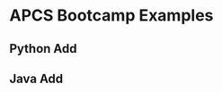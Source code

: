 # APCS Bootcamp Examples

## Python Add
<script src="https://ideone.com/e.js/S13LWy" type="text/javascript" ></script>

## Java Add
<script src="https://ideone.com/e.js/kVGUve" type="text/javascript" ></script>